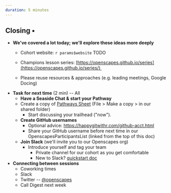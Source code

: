 ```yaml
---
duration: 5 minutes
---
```


## Closing •

-   **We've covered a lot today; we'll explore these ideas more deeply**
    -   Cohort website: `r params$website` TODO

    -   Champions lesson series: [https://openscapes.github.io/series](https://openscapes.github.io/series/) 

    -   Please reuse resources & approaches (e.g. leading meetings, Google Docing)
-   **Task for next time** (2 min) -- All
    -   **Have a Seaside Chat & start your Pathway**
    -   Create a copy of [Pathways Sheet](https://drive.google.com/open?id=1X_-qPdWDCpw2F3nZr6vZnq87guyUIGLvekm0XV2H-A8) (File > Make a copy > in our shared folder)
        -   Start discussing your trailhead ("now").
    -   **Create GitHub usernames**
        -   Optional advice: <https://happygitwithr.com/github-acct.html>
        -   Share your GitHub username before next time in our OpenscapesParticipantsList (linked from the top of this doc)
    - **Join Slack** (we'll invite you to our Openscapes org)
        -   Introduce yourself and tag your team
            -   Private channel for our cohort as you get comfortable
            -   New to Slack? [quickstart doc](https://zenodo.org/record/3763730#.YIxK6-tlDUI)
-   **Connecting between sessions**
    -   Coworking times
    -   Slack
    -   Twitter -- [\@openscapes](https://twitter.com/openscapes)
    -   Call Digest next week
